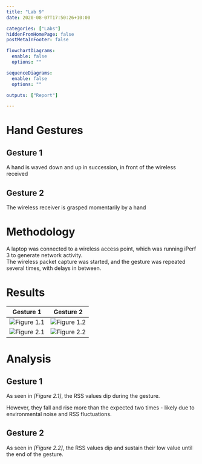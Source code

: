 ```yaml
---
title: "Lab 9"
date: 2020-08-07T17:50:26+10:00

categories: ["Labs"]
hiddenFromHomePage: false
postMetaInFooter: false

flowchartDiagrams:
  enable: false
  options: ""

sequenceDiagrams: 
  enable: false
  options: ""

outputs: ["Report"]

---
```


# Hand Gestures

## Gesture 1

A hand is waved down and up in succession, in front of the wireless received

## Gesture 2

The wireless receiver is grasped momentarily by a hand

# Methodology

A laptop was connected to a wireless access point, which was running iPerf 3 to generate network activity.  
The wireless packet capture was started, and the gesture was repeated several times, with delays in between.

# Results

|Gesture 1|Gesture 2|
|:-------:|:-------:|
|![Figure 1.1](handupdown_wireshark.png)|![Figure 1.2](grabhold_wireshark.png)|
|![Figure 2.1](handupdown.png)|![Figure 2.2](grabhold.png)|

# Analysis

## Gesture 1

As seen in _[Figure 2.1]_, the RSS values dip during the gesture.  

However, they fall and rise more than the expected two times - likely due to environmental noise and RSS fluctuations.

## Gesture 2

As seen in _[Figure 2.2]_, the RSS values dip and sustain their low value until the end of the gesture.


